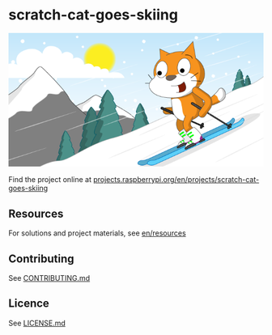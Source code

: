 # scratch-cat-goes-skiing

![scratch-cat-goes-skiing](/en/images/banner.png)

Find the project online at [projects.raspberrypi.org/en/projects/scratch-cat-goes-skiing](https://projects.raspberrypi.org/en/projects/scratch-cat-goes-skiing)

## Resources
For solutions and project materials, see [en/resources](https://github.com/raspberrypilearning/scratch-cat-goes-skiing/tree/master/en/resources)

## Contributing
See [CONTRIBUTING.md](CONTRIBUTING.md)

## Licence
 See [LICENSE.md](LICENSE.md)
